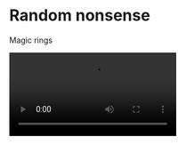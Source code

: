 # Random nonsense
Magic rings

<video controls>
  <source src="video/rings.mp4" type="video/mp4">
</video>
